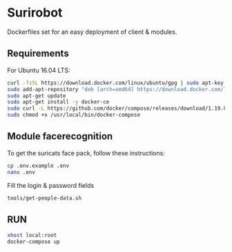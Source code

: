 # Surirobot

Dockerfiles set for an easy deployment of client & modules.

## Requirements

For Ubuntu 16.04 LTS:

```bash
curl -fsSL https://download.docker.com/linux/ubuntu/gpg | sudo apt-key add -
sudo add-apt-repository "deb [arch=amd64] https://download.docker.com/linux/ubuntu $(lsb_release -cs) stable"
sudo apt-get update
sudo apt-get install -y docker-ce
sudo curl -L https://github.com/docker/compose/releases/download/1.19.0/docker-compose-`uname -s`-`uname -m` -o /usr/local/bin/docker-compose
sudo chmod +x /usr/local/bin/docker-compose
```

## Module facerecognition

To get the suricats face pack, follow these instructions:

```bash
cp .env.example .env
nano .env
```

Fill the login & password fields

```bash
tools/get-people-data.sh
```

## RUN

```bash
xhost local:root
docker-compose up
```
